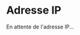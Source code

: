 <!DOCTYPE html>
<html lang="en">
<head>
  <meta charset="UTF-8">
  <meta name="viewport" content="width=device-width, initial-scale=1.0">
  <title>Adresse IP</title>
</head>
<body>

  <h1>Adresse IP</h1>
  <p id="ip-address">En attente de l'adresse IP...</p>

  <script>
    // Obtient l'adresse IP du client
    function getIP(callback){
      const xhr = new XMLHttpRequest();
      xhr.onreadystatechange = function() {
        if (xhr.readyState === 4 && xhr.status === 200) {
          const response = JSON.parse(xhr.responseText);
          const ip = response.ip;
          callback(ip);
        }
      };
      xhr.open('GET', 'https://api.ipify.org?format=json', true);
      xhr.send();
    }

    // Met à jour l'élément HTML avec l'adresse IP
    function updateIP(ip) {
      document.getElementById('ip-address').innerText = 'Votre adresse IP est : ' + ip + '. Happy happy happy';
    }

    // Appelle la fonction pour obtenir et afficher l'adresse IP
    getIP(updateIP);
  </script>

</body>
</html>

